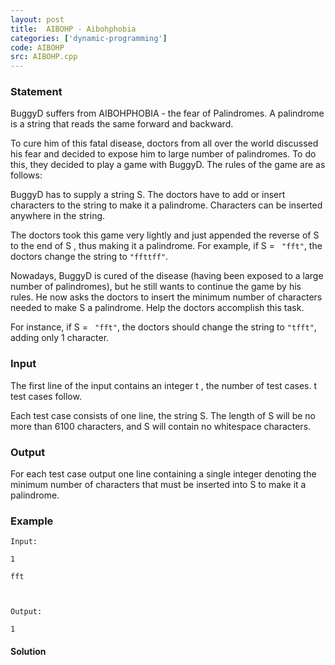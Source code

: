 ```yaml
---
layout: post
title:  AIBOHP - Aibohphobia
categories: ['dynamic-programming']
code: AIBOHP
src: AIBOHP.cpp
---
```


### **Statement**

BuggyD suffers from AIBOHPHOBIA - the fear of Palindromes. A palindrome is a
string that reads the same forward and backward.

To cure him of this fatal disease, doctors from all over the world discussed
his fear and decided to expose him to large number of palindromes. To do this,
they decided to play a game with BuggyD. The rules of the game are as follows:

BuggyD has to supply a string S. The doctors have to add or insert
characters to the string to make it a palindrome. Characters can be inserted
anywhere in the string.

The doctors took this game very lightly and just appended the reverse of S
to the end of S , thus making it a palindrome. For example, if S = `
"fft"`, the doctors change the string to `"ffttff"`.

Nowadays, BuggyD is cured of the disease (having been exposed to a large
number of palindromes), but he still wants to continue the game by his rules.
He now asks the doctors to insert the minimum number of characters needed to
make S a palindrome. Help the doctors accomplish this task.

For instance, if S = ` "fft"`, the doctors should change the string to
`"tfft"`, adding only 1 character.

### Input

The first line of the input contains an integer t , the number of test
cases. t test cases follow.

Each test case consists of one line, the string S. The length of S
will be no more than 6100 characters, and S will contain no whitespace
characters.

### Output

For each test case output one line containing a single integer denoting the
minimum number of characters that must be inserted into S to make it a
palindrome.

### Example

    
    
    Input:
    1
    fft
    
    Output:
    1
    



#### **Solution**



